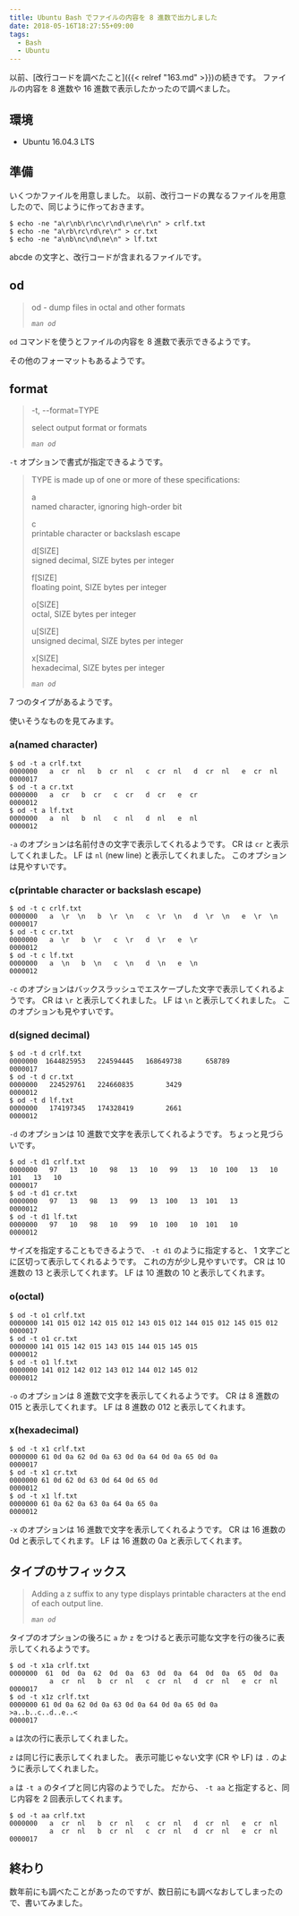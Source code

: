 ```yaml
---
title: Ubuntu Bash でファイルの内容を 8 進数で出力しました
date: 2018-05-16T18:27:55+09:00
tags:
  - Bash
  - Ubuntu
---
```


以前、[改行コードを調べたこと]({{< relref "163.md" >}})の続きです。
ファイルの内容を 8 進数や 16 進数で表示したかったので調べました。

<!--more-->

## 環境

* Ubuntu 16.04.3 LTS

## 準備

いくつかファイルを用意しました。
以前、改行コードの異なるファイルを用意したので、同じように作っておきます。

```
$ echo -ne "a\r\nb\r\nc\r\nd\r\ne\r\n" > crlf.txt
$ echo -ne "a\rb\rc\rd\re\r" > cr.txt
$ echo -ne "a\nb\nc\nd\ne\n" > lf.txt
```

abcde の文字と、改行コードが含まれるファイルです。

## od

> od - dump files in octal and other formats
>
> <cite>`man od`</cite>

`od` コマンドを使うとファイルの内容を 8 進数で表示できるようです。

その他のフォーマットもあるようです。

## format

> -t, --format=TYPE
>
> select output format or formats
>
> <cite>`man od`</cite>

`-t` オプションで書式が指定できるようです。

> TYPE is made up of one or more of these specifications:
>
> a  
> named character, ignoring high-order bit
>
> c  
> printable character or backslash escape
>
> d[SIZE]  
> signed decimal, SIZE bytes per integer
>
> f[SIZE]  
> floating point, SIZE bytes per integer
>
> o[SIZE]  
> octal, SIZE bytes per integer
>
> u[SIZE]  
> unsigned decimal, SIZE bytes per integer
>
> x[SIZE]  
> hexadecimal, SIZE bytes per integer
>
> <cite>`man od`</cite>

7 つのタイプがあるようです。

使いそうなものを見てみます。

### a(named character)

```
$ od -t a crlf.txt
0000000   a  cr  nl   b  cr  nl   c  cr  nl   d  cr  nl   e  cr  nl
0000017
$ od -t a cr.txt
0000000   a  cr   b  cr   c  cr   d  cr   e  cr
0000012
$ od -t a lf.txt
0000000   a  nl   b  nl   c  nl   d  nl   e  nl
0000012
```

`-a` のオプションは名前付きの文字で表示してくれるようです。
CR は `cr` と表示してくれました。
LF は `nl` (new line) と表示してくれました。
このオプションは見やすいです。

### c(printable character or backslash escape)

```
$ od -t c crlf.txt
0000000   a  \r  \n   b  \r  \n   c  \r  \n   d  \r  \n   e  \r  \n
0000017
$ od -t c cr.txt
0000000   a  \r   b  \r   c  \r   d  \r   e  \r
0000012
$ od -t c lf.txt
0000000   a  \n   b  \n   c  \n   d  \n   e  \n
0000012
```

`-c` のオプションはバックスラッシュでエスケープした文字で表示してくれるようです。
CR は `\r` と表示してくれました。
LF は `\n` と表示してくれました。
このオプションも見やすいです。

### d(signed decimal)

```
$ od -t d crlf.txt
0000000  1644825953   224594445   168649738      658789
0000017
$ od -t d cr.txt
0000000   224529761   224660835        3429
0000012
$ od -t d lf.txt
0000000   174197345   174328419        2661
0000012
```

`-d` のオプションは 10 進数で文字を表示してくれるようです。
ちょっと見づらいです。

```
$ od -t d1 crlf.txt
0000000   97   13   10   98   13   10   99   13   10  100   13   10  101   13   10
0000017
$ od -t d1 cr.txt
0000000   97   13   98   13   99   13  100   13  101   13
0000012
$ od -t d1 lf.txt
0000000   97   10   98   10   99   10  100   10  101   10
0000012
```

サイズを指定することもできるようで、 `-t d1` のように指定すると、 1 文字ごとに区切って表示してくれるようです。
これの方が少し見やすいです。
CR は 10 進数の 13 と表示してくれます。
LF は 10 進数の 10 と表示してくれます。

### o(octal)

```
$ od -t o1 crlf.txt
0000000 141 015 012 142 015 012 143 015 012 144 015 012 145 015 012
0000017
$ od -t o1 cr.txt
0000000 141 015 142 015 143 015 144 015 145 015
0000012
$ od -t o1 lf.txt
0000000 141 012 142 012 143 012 144 012 145 012
0000012
```

`-o` のオプションは 8 進数で文字を表示してくれるようです。
CR は 8 進数の 015 と表示してくれます。
LF は 8 進数の 012 と表示してくれます。

### x(hexadecimal)

```
$ od -t x1 crlf.txt
0000000 61 0d 0a 62 0d 0a 63 0d 0a 64 0d 0a 65 0d 0a
0000017
$ od -t x1 cr.txt
0000000 61 0d 62 0d 63 0d 64 0d 65 0d
0000012
$ od -t x1 lf.txt
0000000 61 0a 62 0a 63 0a 64 0a 65 0a
0000012
```

`-x` のオプションは 16 進数で文字を表示してくれるようです。
CR は 16 進数の 0d と表示してくれます。
LF は 16 進数の 0a と表示してくれます。

## タイプのサフィックス

> Adding a z suffix to any type displays printable characters at the end of each output line.
>
> <cite>`man od`</cite>

タイプのオプションの後ろに `a` か `z` をつけると表示可能な文字を行の後ろに表示してくれるようです。

```
$ od -t x1a crlf.txt
0000000  61  0d  0a  62  0d  0a  63  0d  0a  64  0d  0a  65  0d  0a
          a  cr  nl   b  cr  nl   c  cr  nl   d  cr  nl   e  cr  nl
0000017
$ od -t x1z crlf.txt
0000000 61 0d 0a 62 0d 0a 63 0d 0a 64 0d 0a 65 0d 0a     >a..b..c..d..e..<
0000017
```

`a` は次の行に表示してくれました。

`z` は同じ行に表示してくれました。
表示可能じゃない文字 (CR や LF) は `.` のように表示してくれました。

`a` は `-t a` のタイプと同じ内容のようでした。
だから、 `-t aa` と指定すると、同じ内容を 2 回表示してくれます。

```
$ od -t aa crlf.txt
0000000   a  cr  nl   b  cr  nl   c  cr  nl   d  cr  nl   e  cr  nl
          a  cr  nl   b  cr  nl   c  cr  nl   d  cr  nl   e  cr  nl
0000017
```

## 終わり

数年前にも調べたことがあったのですが、数日前にも調べなおしてしまったので、書いてみました。
